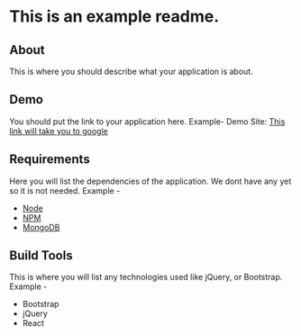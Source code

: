 # This is an example readme.

## About
This is where you should describe what your application is about. 

## Demo
You should put the link to your application here. Example-
Demo Site: [This link will take you to google](https://www.google.com)  



## Requirements
Here you will list the dependencies of the application. We dont have any yet so it is not needed. Example -
 * [Node](https://nodejs.org/en/)
 * [NPM](https://www.npmjs.com/)
 * [MongoDB](https://www.mongodb.com/)
 
 ## Build Tools
 This is where you will list any technologies used like jQuery, or Bootstrap. Example - 
 * Bootstrap
 * jQuery
 * React
 
